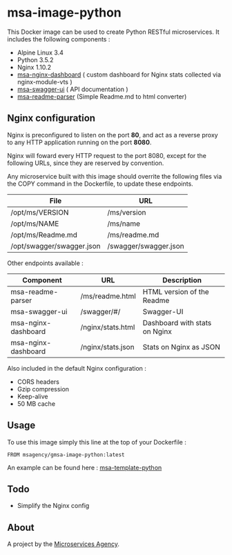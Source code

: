 
# msa-image-python

This Docker image can be used to create Python RESTful microservices. It includes the following components :

- Alpine Linux 3.4
- Python 3.5.2
- Nginx 1.10.2
- [msa-nginx-dashboard](https://github.com/TheMicroservicesAgency/msa-nginx-dashboard) ( custom dashboard for Nginx stats collected via nginx-module-vts )
- [msa-swagger-ui](https://github.com/TheMicroservicesAgency/msa-swagger-ui) ( API documentation )
- [msa-readme-parser](https://github.com/TheMicroservicesAgency/msa-readme-parser) (Simple Readme.md to html converter)

## Nginx configuration

Nginx is preconfigured to listen on the port **80**, and act as a reverse proxy to any HTTP application running on the port **8080**.

Nginx will foward every HTTP request to the port 8080, except for the following URLs, since they are reserved by convention.

Any microservice built with this image should overrite the following files via the COPY command in the Dockerfile, to update these endpoints.

| File                          | URL                           |
|-------------------------------|-------------------------------|
| /opt/ms/VERSION               | /ms/version                   |
| /opt/ms/NAME                  | /ms/name                      |
| /opt/ms/Readme.md             | /ms/readme.md                 |
| /opt/swagger/swagger.json     | /swagger/swagger.json         |


Other endpoints available :

| Component             | URL                 | Description                    |
|-----------------------|---------------------|--------------------------------|
| msa-readme-parser     | /ms/readme.html     | HTML version of the Readme     |
| msa-swagger-ui        | /swagger/#/         | Swagger-UI                     |
| msa-nginx-dashboard   | /nginx/stats.html   | Dashboard with stats on Nginx  |
| msa-nginx-dashboard   | /nginx/stats.json   | Stats on Nginx as JSON         |

Also included in the default Nginx configuration  :

- CORS headers
- Gzip compression
- Keep-alive
- 50 MB cache

## Usage

To use this image simply this line at the top of your Dockerfile :

```
FROM msagency/gmsa-image-python:latest
```

An example can be found here : [msa-template-python](https://github.com/TheMicroservicesAgency/msa-template-python)

## Todo

- Simplify the Nginx config


## About

A project by the [Microservices Agency](http://microservices.agency).

